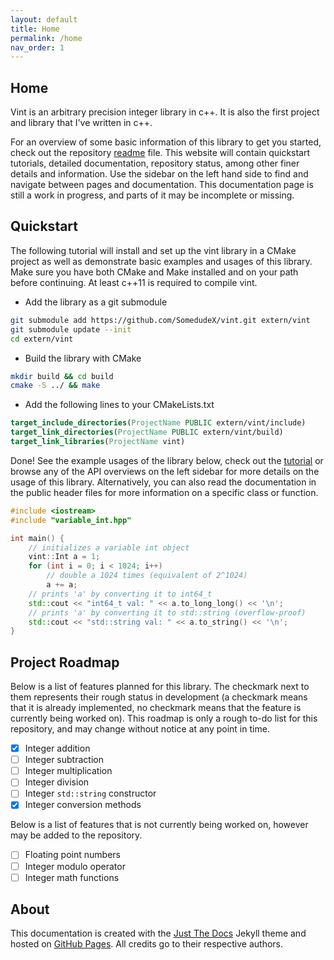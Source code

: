 ```yaml
---
layout: default
title: Home
permalink: /home
nav_order: 1
---
```

<a id="top"></a>

## Home

Vint is an arbitrary precision integer library in c++. It is also the first project and library that I've written in c++.

For an overview of some basic information of this library to get you started, check out the repository [readme](https://github.com/SomedudeX/vint/blob/main/README.md) file. This website will contain quickstart tutorials, detailed documentation, repository status, among other finer details and information. Use the sidebar on the left hand side to find and navigate between pages and documentation. This documentation page is still a work in progress, and parts of it may be incomplete or missing.

## Quickstart

The following tutorial will install and set up the vint library in a CMake project as well as demonstrate basic examples and usages of this library. Make sure you have both CMake and Make installed and on your path before continuing. At least c++11 is required to compile vint.

 * Add the library as a git submodule

```sh
git submodule add https://github.com/SomedudeX/vint.git extern/vint
git submodule update --init
cd extern/vint
```

 * Build the library with CMake

```sh
mkdir build && cd build
cmake -S ../ && make
```

 * Add the following lines to your CMakeLists.txt

```cmake
target_include_directories(ProjectName PUBLIC extern/vint/include)
target_link_directories(ProjectName PUBLIC extern/vint/build)
target_link_libraries(ProjectName vint)
```

Done! See the example usages of the library below, check out the [tutorial](/tutorial/) or browse any of the API overviews on the left sidebar for more details on the usage of this library. Alternatively, you can also read the documentation in the public header files for more information on a specific class or function.

```cpp
#include <iostream>
#include "variable_int.hpp"

int main() {
    // initializes a variable int object
    vint::Int a = 1;
    for (int i = 0; i < 1024; i++)
        // double a 1024 times (equivalent of 2^1024)
        a += a;
    // prints 'a' by converting it to int64_t
    std::cout << "int64_t val: " << a.to_long_long() << '\n';
    // prints 'a' by converting it to std::string (overflow-proof)
    std::cout << "std::string val: " << a.to_string() << '\n';
}
```

## Project Roadmap

Below is a list of features planned for this library. The checkmark next to them represents their rough status in development (a checkmark means that it is already implemented, no checkmark means that the feature is currently being worked on). This roadmap is only a rough to-do list for this repository, and may change without notice at any point in time.

 - [x] Integer addition
 - [ ] Integer subtraction
 - [ ] Integer multiplication
 - [ ] Integer division
 - [ ] Integer `std::string` constructor
 - [x] Integer conversion methods

Below is a list of features that is not currently being worked on, however may be added to the repository.

 - [ ] Floating point numbers
 - [ ] Integer modulo operator
 - [ ] Integer math functions

## About

This documentation is created with the [Just The Docs](https://github.com/just-the-docs/just-the-docs) Jekyll theme and hosted on [GitHub Pages](https://pages.github.com/). All credits go to their respective authors.
